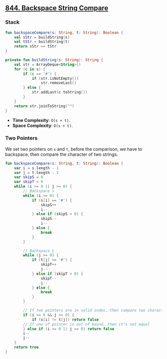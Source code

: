## [844. Backspace String Compare](https://leetcode.com/problems/backspace-string-compare)

### Stack
```kotlin
fun backspaceCompare(s: String, t: String): Boolean {
    val sStr = buildString(s)
    val tStr = buildString(t)
    return sStr == tStr
}

private fun buildString(s: String): String {
    val str = ArrayDeque<String>()
    for (c in s) {
        if (c == '#') {
            if (str.isNotEmpty())
                str.removeLast()
        } else {
            str.addLast(c.toString())
        }
    }
    return str.joinToString("")
}
```

* **Time Complexity**: `O(s + t)`.
* **Space Complexity**: `O(s + t)`.

### Two Pointers
We set two pointers on `s` and `t`, before the comparison, we have to backspace, then compare the character of two strings.

```kotlin
fun backspaceCompare(s: String, t: String): Boolean {
    var i = s.length - 1
    var j = t.length - 1
    var skipS = 0
    var skipT = 0
    while (i >= 0 || j >= 0) {
        // Backspace s
        while (i >= 0) {
            if (s[i] == '#') {
                skipS++
                i--
            } else if (skipS > 0) {
                skipS--
                i--
            } else {
                break
            }
        }

        // Backspace t
        while (j >= 0) {
            if (t[j] == '#') {
                skipT++
                j--
            } else if (skipT > 0) {
                skipT--
                j--
            } else {
                break
            }
        }

        // If two pointers are in valid index, then compare two characters
        if (i >= 0 && j >= 0) {
            if (s[i] != t[j]) return false
        // If one of pointer is out of bound, then it's not equal
        } else if (i >= 0 || j >= 0) return false
        i--
        j--
    }
    return true
}
```